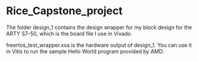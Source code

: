 # Rice_Capstone_project

The folder design_1 contains the design wrapper for my block design for the ARTY S7-50, which is the board file I use in Vivado.

freertos_test_wrapper.xsa is the hardware output of design_1. You can use it in Vitis to run the sample Hello World program provided by AMD.
